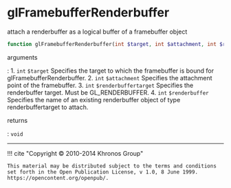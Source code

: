 # glFramebufferRenderbuffer
attach a renderbuffer as a logical buffer of a framebuffer object

```php
function glFramebufferRenderbuffer(int $target, int $attachment, int $renderbuffertarget, int $renderbuffer) : void
```

arguments

:    1. `int` `$target` Specifies the target to which the framebuffer is bound for
    glFramebufferRenderbuffer.
    2. `int` `$attachment` Specifies the attachment point of the framebuffer.
    3. `int` `$renderbuffertarget` Specifies the renderbuffer target. Must be
    <constant>GL_RENDERBUFFER</constant>.
    4. `int` `$renderbuffer` Specifies the name of an existing renderbuffer
    object of type renderbuffertarget to attach.

returns

:    `void` 

---
     

!!! cite "Copyright © 2010-2014 Khronos Group"

    This material may be distributed subject to the terms and conditions set forth in the Open Publication License, v 1.0, 8 June 1999. https://opencontent.org/openpub/.